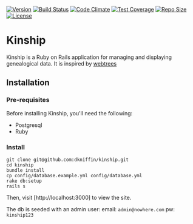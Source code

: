[![Version](https://badge.fury.io/gh/dkniffin%2Fkinship.svg)](https://badge.fury.io/gh/dkniffin%2Fkinship)
[![Build Status](https://travis-ci.org/dkniffin/kinship.svg?branch=master)](https://travis-ci.org/dkniffin/kinship)
[![Code Climate](https://codeclimate.com/github/dkniffin/kinship/badges/gpa.svg)](https://codeclimate.com/github/dkniffin/kinship)
[![Test Coverage](https://d3s6mut3hikguw.cloudfront.net/github/dkniffin/kinship/badges/coverage.svg)](https://codeclimate.com/github/dkniffin/kinship)
[![Repo Size](https://reposs.herokuapp.com/?path=dkniffin/kinship)](https://github.com/ruddfawcett/reposs)
[![License](https://img.shields.io/badge/license-BSD%203-blue.svg)](https://github.com/dkniffin/kinship/blob/master/LICENSE.txt)

# Kinship

Kinship is a Ruby on Rails application for managing and displaying genealogical data. It is inspired by [webtrees](https://www.webtrees.net)

## Installation
### Pre-requisites

Before installing Kinship, you'll need the following:
- Postgresql
- Ruby

### Install

````
git clone git@github.com:dkniffin/kinship.git
cd kinship
bundle install
cp config/database.example.yml config/database.yml
rake db:setup
rails s
````

Then, visit [http://localhost:3000] to view the site.

The db is seeded with an admin user:
email: `admin@nowhere.com`
pw: `kinship123`
